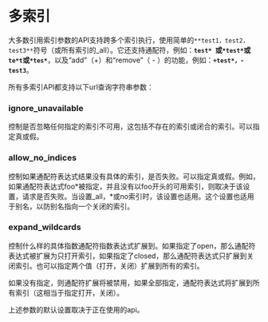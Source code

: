 # 多索引
大多数引用索引参数的API支持跨多个索引执行，使用简单的``**test1，test2，test3**``符号（或所有索引的_all）。它还支持通配符，例如：**``test* ``**或**``*test*``**或**``te*t``**或**``*tes*``**，以及“add”（+）和“remove”（ - ）的功能，例如：**``+test*，-test3``**。

所有多索引API都支持以下url查询字符串参数：

### ignore_unavailable  
控制是否忽略任何指定的索引不可用，这包括不存在的索引或闭合的索引。可以指定真或假。

### allow\_no\_indices  
控制如果通配符表达式结果没有具体的索引，是否失败。可以指定真或假。例如，如果通配符表达式foo\*被指定，并且没有以foo开头的可用索引，则取决于该设置，请求是否失败。当设置_all，*或no索引时，该设置也适用。这个设置也适用于别名，以防别名指向一个关闭的索引。

### expand_wildcards  
控制什么样的具体指数通配符指数表达式扩展到。如果指定了open，那么通配符表达式被扩展为只打开索引，如果指定了closed，那么通配符表达式只扩展到关闭索引。也可以指定两个值（打开，关闭）扩展到所有的索引。

如果没有指定，则通配符扩展将被禁用，如果全部指定，通配符表达式将扩展到所有索引（这相当于指定打开，关闭）。

上述参数的默认设置取决于正在使用的api。